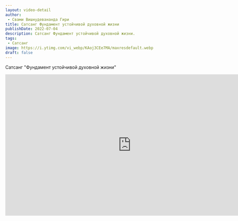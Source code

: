 ```yaml
---
layout: video-detail
author:
 - Свами Вишнудевананда Гири
title: Сатсанг Фундамент устойчивой духовной жизни
publishDate: 2022-07-04
description: Сатсанг Фундамент устойчивой духовной жизни. 
tags: 
 - Сатсанг
image: https://i.ytimg.com/vi_webp/KAoj3CEe7MA/maxresdefault.webp
draft: false
---
```


 Сатсанг "Фундамент устойчивой духовной жизни"


 <iframe width="790" height="444" src="https://www.youtube.com/embed/KAoj3CEe7MA" frameborder="0" allowfullscreen=""></iframe>